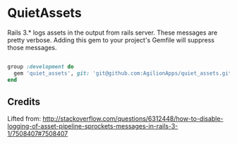 # QuietAssets

Rails 3.* logs assets in the output from rails server. These messages are pretty verbose.
Adding this gem to your project's Gemfile will suppress those messages.

``` ruby

group :development do
  gem 'quiet_assets', git: 'git@github.com:AgilionApps/quiet_assets.git', tag: 'v0.1.0'
end

```

## Credits

Lifted from: http://stackoverflow.com/questions/6312448/how-to-disable-logging-of-asset-pipeline-sprockets-messages-in-rails-3-1/7508407#7508407
